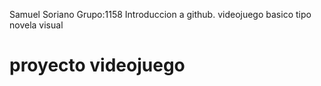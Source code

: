 
Samuel Soriano
Grupo:1158
Introduccion a github. 
videojuego basico tipo novela visual
# proyecto videojuego
